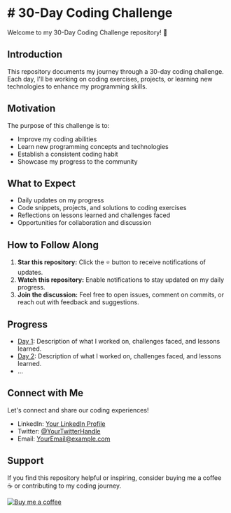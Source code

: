 # # 30-Day Coding Challenge

Welcome to my 30-Day Coding Challenge repository! 🚀

## Introduction

This repository documents my journey through a 30-day coding challenge. Each day, I'll be working on coding exercises, projects, or learning new technologies to enhance my programming skills.

## Motivation

The purpose of this challenge is to:

- Improve my coding abilities
- Learn new programming concepts and technologies
- Establish a consistent coding habit
- Showcase my progress to the community

## What to Expect

- Daily updates on my progress
- Code snippets, projects, and solutions to coding exercises
- Reflections on lessons learned and challenges faced
- Opportunities for collaboration and discussion

## How to Follow Along

1. **Star this repository:** Click the ⭐️ button to receive notifications of updates.
2. **Watch this repository:** Enable notifications to stay updated on my daily progress.
3. **Join the discussion:** Feel free to open issues, comment on commits, or reach out with feedback and suggestions.

## Progress

- [Day 1](Day1/): Description of what I worked on, challenges faced, and lessons learned.
- [Day 2](Day2/): Description of what I worked on, challenges faced, and lessons learned.
- ...

## Connect with Me

Let's connect and share our coding experiences!

- LinkedIn: [Your LinkedIn Profile](#)
- Twitter: [@YourTwitterHandle](#)
- Email: [YourEmail@example.com](mailto:YourEmail@example.com)

## Support

If you find this repository helpful or inspiring, consider buying me a coffee ☕️ or contributing to my coding journey.

[![Buy me a coffee](https://img.shields.io/badge/Buy%20me%20a%20coffee--brightgreen?style=for-the-badge&logo=ko-fi&logoColor=white)](https://ko-fi.com/yourname)

